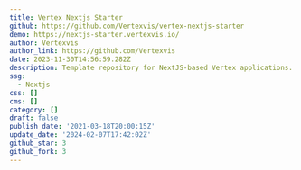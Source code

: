 ```yaml
---
title: Vertex Nextjs Starter
github: https://github.com/Vertexvis/vertex-nextjs-starter
demo: https://nextjs-starter.vertexvis.io/
author: Vertexvis
author_link: https://github.com/Vertexvis
date: 2023-11-30T14:56:59.282Z
description: Template repository for NextJS-based Vertex applications.
ssg:
  - Nextjs
css: []
cms: []
category: []
draft: false
publish_date: '2021-03-18T20:00:15Z'
update_date: '2024-02-07T17:42:02Z'
github_star: 3
github_fork: 3
---
```

